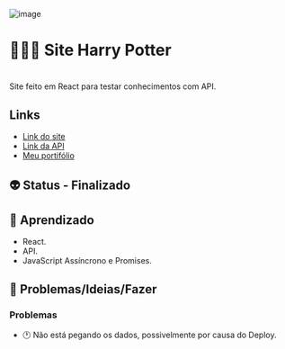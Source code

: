 ![image](https://user-images.githubusercontent.com/88604193/183264482-75b80c04-afc9-4a0a-858f-fa5cbb408da2.png)
<h1>👩🏽‍💻 Site Harry Potter</h1>
<h1></h1>
<p>Site feito em React para testar conhecimentos com API.</p>
<h2>Links</h2>
<ul>
  <li>
    <a href="https://harrypotterapiproject.netlify.app">Link do site</a>
  </li>
  <li>
    <a href="https://hp-api.onrender.com/api/characters">Link da API</a>
  </li>
  <li>
    <a href="https://sabrinaalvesbrito.com.br" target="_blank">Meu portifólio</a>
  </li>
</ul>
<h2>👽 Status - Finalizado</h2>
<h2>🧐 Aprendizado</h2>
<ul>
  <li>React.</li>
  <li>API.</li>
  <li>JavaScript Assíncrono e Promises.</li>
</ul>
<h2>👀 Problemas/Ideias/Fazer</h2>
<h3>Problemas</h3>
<ul>
  <li>🕐 Não está pegando os dados, possivelmente por causa do Deploy.</li>
</ul>
<!-- ❌ ✔️ 🕐 -->

